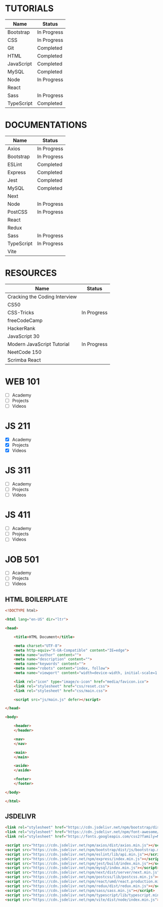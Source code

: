 # TUTORIALS

Name|Status
-|-
Bootstrap|In Progress
CSS|In Progress
Git|Completed
HTML|Completed
JavaScript|Completed
MySQL|Completed
Node|In Progress
React|
Sass|In Progress
TypeScript|Completed

# DOCUMENTATIONS

Name|Status
-|-
Axios|In Progress
Bootstrap|In Progress
ESLint|Completed
Express|Completed
Jest|Completed
MySQL|Completed
Next|
Node|In Progress
PostCSS|In Progress
React|
Redux|
Sass|In Progress
TypeScript|In Progress
Vite|

# RESOURCES

Name|Status
-|-
Cracking the Coding Interview|
CS50|
CSS-Tricks|In Progress
freeCodeCamp|
HackerRank|
JavaScript 30|
Modern JavaScript Tutorial|In Progress
NeetCode 150|
Scrimba React|

# WEB 101

- [ ] Academy
- [ ] Projects
- [ ] Videos

# JS 211

- [x] Academy
- [x] Projects
- [x] Videos

# JS 311

- [ ] Academy
- [ ] Projects
- [ ] Videos

# JS 411

- [ ] Academy
- [ ] Projects
- [ ] Videos

# JOB 501

- [ ] Academy
- [ ] Projects
- [ ] Videos

## HTML BOILERPLATE

```html
<!DOCTYPE html>

<html lang="en-US" dir="ltr">

<head>

    <title>HTML Document</title>

    <meta charset="UTF-8">
    <meta http-equiv="X-UA-Compatible" content="IE=edge">
    <meta name="author" content="">
    <meta name="description" content="">
    <meta name="keywords" content="">
    <meta name="robots" content="index, follow">
    <meta name="viewport" content="width=device-width, initial-scale=1.0">

    <link rel="icon" type="image/x-icon" href="media/favicon.ico">
    <link rel="stylesheet" href="css/reset.css">
    <link rel="stylesheet" href="css/main.css">

    <script src="js/main.js" defer></script>

</head>

<body>

    <header>
    </header>

    <nav>
    </nav>

    <main>
    </main>

    <aside>
    </aside>

    <footer>
    </footer>

</body>

</html>
```

## JSDELIVR

```html
<link rel="stylesheet" href="https://cdn.jsdelivr.net/npm/bootstrap/dist/css/bootstrap.min.css">
<link rel="stylesheet" href="https://cdn.jsdelivr.net/npm/font-awesome/css/font-awesome.min.css">
<link rel="stylesheet" href="https://fonts.googleapis.com/css2?family=Material+Symbols+Outlined">

<script src="https://cdn.jsdelivr.net/npm/axios/dist/axios.min.js"></script>
<script src="https://cdn.jsdelivr.net/npm/bootstrap/dist/js/bootstrap.min.js"></script>
<script src="https://cdn.jsdelivr.net/npm/eslint/lib/api.min.js"></script>
<script src="https://cdn.jsdelivr.net/npm/express/index.min.js"></script>
<script src="https://cdn.jsdelivr.net/npm/jest/build/index.min.js"></script>
<script src="https://cdn.jsdelivr.net/npm/mysql/index.min.js"></script>
<script src="https://cdn.jsdelivr.net/npm/next/dist/server/next.min.js"></script>
<script src="https://cdn.jsdelivr.net/npm/postcss/lib/postcss.min.js"></script>
<script src="https://cdn.jsdelivr.net/npm/react/umd/react.production.min.js"></script>
<script src="https://cdn.jsdelivr.net/npm/redux/dist/redux.min.js"></script>
<script src="https://cdn.jsdelivr.net/npm/sass/sass.min.js"></script>
<script src="https://cdn.jsdelivr.net/npm/typescript/lib/typescript.min.js"></script>
<script src="https://cdn.jsdelivr.net/npm/vite/dist/node/index.min.js"></script>
```